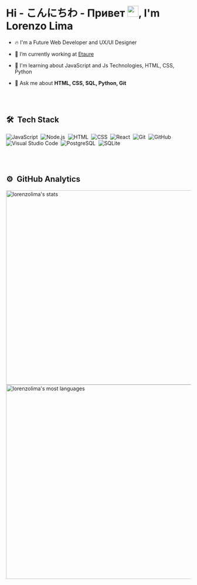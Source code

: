 <h1 align="left">Hi - こんにちわ - Привет <img src="https://raw.githubusercontent.com/kaueMarques/kaueMarques/master/hi.gif" width="30px">, I'm Lorenzo Lima</h1>

- 🔥 I'm a Future Web Developer and UX/UI Designer

- 🔭 I’m currently working at [Etaure](https://etaure.com.br)

- 🌱 I'm learning about JavaScript and Js Technologies, HTML, CSS, Python

- 💬 Ask me about **HTML, CSS, SQL, Python, Git**

<br><br>

## 🛠 &nbsp;Tech Stack

![JavaScript](https://img.shields.io/badge/-JavaScript-05122A?style=flat&logo=javascript)&nbsp;
![Node.js](https://img.shields.io/badge/-Node.js-05122A?style=flat&logo=node.js)&nbsp;
![HTML](https://img.shields.io/badge/-HTML-05122A?style=flat&logo=HTML5)&nbsp;
![CSS](https://img.shields.io/badge/-CSS-05122A?style=flat&logo=CSS3&logoColor=1572B6)&nbsp;
![React](https://img.shields.io/badge/-React-05122A?style=flat&logo=react)&nbsp;
![Git](https://img.shields.io/badge/-Git-05122A?style=flat&logo=git)&nbsp;
![GitHub](https://img.shields.io/badge/-GitHub-05122A?style=flat&logo=github)&nbsp;
![Visual Studio Code](https://img.shields.io/badge/-Visual%20Studio%20Code-05122A?style=flat&logo=visual-studio-code&logoColor=007ACC)&nbsp;
![PostgreSQL](https://img.shields.io/badge/-PostgreSQL-05122A?style=flat&logo=postgresql)&nbsp;
![SQLite](https://img.shields.io/badge/-SQLite-05122A?style=flat&logo=sqlite)&nbsp;

<br><br>

## ⚙️ &nbsp;GitHub Analytics
<p align="left">
<img width="530em" src="https://github-readme-stats.vercel.app/api?username=lorenzolima&show_icons=true&theme=vision-friendly-dark" alt="lorenzolima's stats"/>
<img width="530em" src="https://github-readme-stats.vercel.app/api/top-langs/?username=lorenzolima&layout=compact&theme=vision-friendly-dark" alt="lorenzolima's most 
languages"/>
</p>

<br><br>

<!--
**lorenzolima/lorenzolima** is a ✨ _special_ ✨ repository because its `README.md` (this file) appears on your GitHub profile.

Here are some ideas to get you started:

- 🔭 I’m currently working on ...
- 🌱 I’m currently learning ...
- 👯 I’m looking to collaborate on ...
- 🤔 I’m looking for help with ...
- 💬 Ask me about ...
- 📫 How to reach me: ...
- 😄 Pronouns: ...
- ⚡ Fun fact: ...
-->
